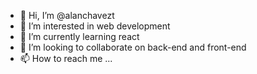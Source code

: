 - 👋 Hi, I’m @alanchavezt
- 👀 I’m interested in web development
- 🌱 I’m currently learning react
- 💞️ I’m looking to collaborate on back-end and front-end
- 📫 How to reach me ...

<!---
alanchavezt/alanchavezt is a ✨ special ✨ repository because its `README.md` (this file) appears on your GitHub profile.
You can click the Preview link to take a look at your changes.
--->
